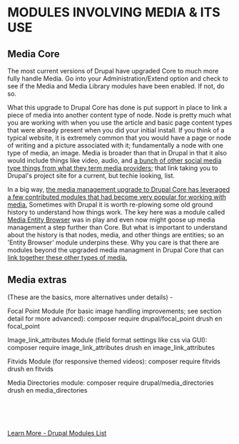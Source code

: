 
# MODULES INVOLVING MEDIA & ITS USE

## Media Core

The most current versions of Drupal have upgraded Core to much more fully handle Media.  Go into your Administration/Extend option and check to see if the Media and Media Library modules have been enabled.  If not, do so.

What this upgrade to Drupal Core has done is put support in place to link a piece of media into another content type of node.  Node is pretty much what you are working with when you use the article and basic page content types that were already present when you did your initial install. If you think of a typical website, it is extremely common that you would have a page or node of writing and a picture associated with it; fundamentally a node with one type of media, an image.  Media is broader than that in Drupal in that it also would include things like video, audio, and [a bunch of other social media type things from what they term media providers](https://www.drupal.org/node/2860796); that link taking you to Drupal's project site for a current, but techie looking, list.

In a big way, [the media management upgrade to Drupal Core has leveraged a few contributed modules that had become very popular for working with media.](https://drupalize.me/tutorial/overview-media-management-drupal)  Sometimes with Drupal it is worth re-plowing some old ground history to understand how things work.  The key here was a module called [Media Entity Browser](https://www.drupal.org/project/media_entity_browser) was in play and even now might goose up media management a step further than Core.  But what is important to understand about the history is that nodes, media, and other things are entities; so an 'Entity Browser' module underpins these.  Why you care is that there are modules beyond the upgraded media managment in Drupal Core that can [link together these other types of media.](../modules/entityref.md)


## Media extras

(These are the basics, more alternatives under details) -

Focal Point Module (for basic image handling improvements; see section detail for more advanced):
composer require drupal/focal_point
drush en focal_point

Image_link_attributes Module (field format settings like css via GUI):
composer require image_link_attributes
drush en image_link_attributes

Fitvids Module (for responsive themed videos):
composer require fitvids
drush en fitvids

Media Directories module:
composer require drupal/media_directories
drush en media_directories


<br>
<br>
<br>

[Learn More - Drupal Modules List](../chapters.md#drupal-modules)



